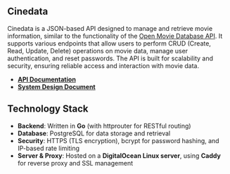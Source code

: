 ## Cinedata

Cinedata is a JSON-based API designed to manage and retrieve movie information, similar to the functionality of the [Open Movie Database API](https://www.omdbapi.com/). It supports various endpoints that allow users to perform CRUD (Create, Read, Update, Delete) operations on movie data, manage user authentication, and reset passwords. The API is built for scalability and security, ensuring reliable access and interaction with movie data.

* [__API Documentation__](https://cinedata.mahmud.pro)
* [__System Design Document__](https://mahmud.pro/projects/cinedata)

## Technology Stack

* __Backend__: Written in __Go__ (with httprouter for RESTful routing)
* __Database__: PostgreSQL for data storage and retrieval
* __Security__: HTTPS (TLS encryption), bcrypt for password hashing, and IP-based rate limiting
* __Server & Proxy__: Hosted on a __DigitalOcean Linux server__, using __Caddy__ for reverse proxy and SSL management